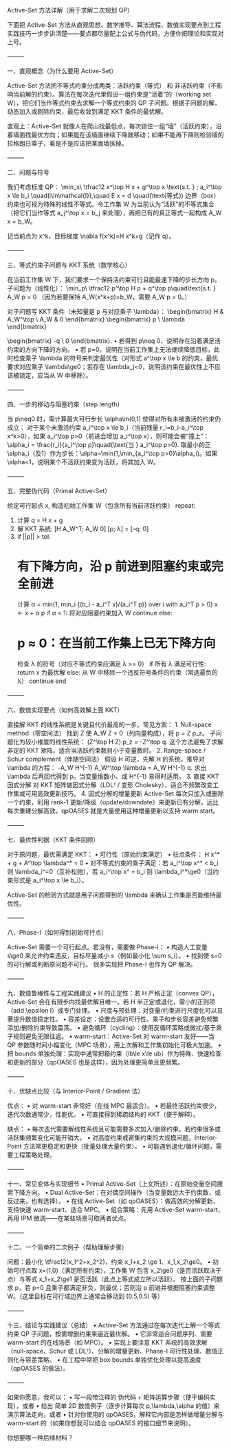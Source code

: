 Active-Set 方法详解（用于求解二次规划 QP）

下面把 Active-Set 方法从直观思想、数学推导、算法流程、数值实现要点到工程实践技巧一步步讲清楚——要点都尽量配上公式与伪代码，方便你把理论和实现对上号。

⸻

一、直观概念（为什么要用 Active-Set）

Active-Set 方法把不等式约束分成两类：活跃约束（等式） 和 非活跃约束（不影响当前解的约束）。算法在每次迭代里假设一组约束是“活着”的（working set W），把它们当作等式约束去求解一个等式约束的 QP 子问题。根据子问题的解，动态加入或剔除约束，最后收敛到满足 KKT 条件的最优解。

直观上：Active-Set 就像人在爬山找最低点，每次锁住一组“墙”（活跃约束），沿着墙面找最优方向；如果能在该墙面继续下降就移动；如果不能再下降则检验墙的拉格朗日乘子，看是不是应该把某面墙拆掉。

⸻

二、问题与符号

我们考虑标准 QP：
\min_x\ \tfrac12 x^\top H x + g^\top x
\text{s.t. } \; a_i^\top x \le b_i \quad(i\in\mathcal{I}),\quad E x = d \quad(\text{等式})
边界（box）约束也可视为特殊的线性不等式。令工作集 W 为当前认为“活跃”的不等式集合（把它们当作等式 a_j^\top x = b_j 来处理），再把已有的真正等式一起构成 A_W x = b_W。

记当前点为 x^k，目标梯度 \nabla f(x^k)=H x^k+g（记作 q）。

⸻

三、等式约束子问题与 KKT 系统（数学核心）

在当前工作集 W 下，我们要求一个保持活约束可行且能最速下降的步长方向 p。子问题为（线性化）：
\min_p\ \tfrac12 p^\top H p + q^\top p\quad\text{s.t. } A_W p = 0
（因为若要保持 A_W(x^k+p)=b_W，需要 A_W p = 0。）

对子问题写 KKT 条件（未知量是 p 与对应乘子 \lambda）：
\begin{bmatrix} H & A_W^\top \\ A_W & 0 \end{bmatrix}
\begin{bmatrix} p \\ \lambda \end{bmatrix}

\begin{bmatrix} -q \\ 0 \end{bmatrix}.
	•	若得到 p\neq 0，说明存在沿着满足活约束的方向下降的方向。
	•	若 p=0，说明在当前工作集上无法继续降低目标，此时检查乘子 \lambda 的符号来判定最优性（对形式 a^\top x \le b 的约束，最优要求对应乘子 \lambda\ge0；若存在 \lambda_j<0，说明该约束在最优性上不应该被锁定，应当从 W 中移除）。

⸻

四、一步的移动与阻塞约束（step length）

当 p\neq0 时，需计算最大可行步长 \alpha\in(0,1] 使得对所有未被激活的约束仍成立：
对于某个未激活约束 a_i^\top x \le b_i（当前残量 r_i=b_i-a_i^\top x^k>0），如果 a_i^\top p>0（前进会增加 a_i^\top x），则可能会被“撞上”：
\alpha_i = \frac{r_i}{a_i^\top p}\quad(\text{当 } a_i^\top p>0).
取最小的正 \alpha_i（及1）作为步长：\alpha=\min(1,\min_{a_i^\top p>0}\alpha_i)。如果 \alpha<1，说明某个不活跃约束变为活跃，将其加入 W。

⸻

五、完整伪代码（Primal Active-Set）

给定可行起点 x, 构造初始工作集 W（包含所有当前活跃约束）
repeat:
  1. 计算 q = H x + g
  2. 解 KKT 系统: [H A_W^T; A_W 0] [p; λ] = [-q; 0]
  3. if ||p|| > tol:
       # 有下降方向，沿 p 前进到阻塞约束或完全前进
       计算 α = min(1, min_i {(b_i - a_i^T x)/(a_i^T p)} over i with a_i^T p > 0)
       x ← x + α p
       if α < 1:
         将对应阻塞约束加入 W
       continue
     else:
       # p ≈ 0：在当前工作集上已无下降方向
       检查 λ 的符号（对应不等式约束应满足 λ >= 0）
       if 所有 λ 满足可行性:
         return x 为最优解
       else:
         从 W 中移除一个违反符号条件的约束（常选最负的 λ）
         continue
end


⸻

六、数值实现要点（如何高效解上面 KKT）

直接解 KKT 的线性系统是关键且代价最高的一步。常见方案：
	1.	Null-space method（零空间法）
找到 Z 使 A_W Z = 0（列向量构成），将 p = Z p_z。
子问题化为较小维度的线性系统：
(Z^\top H Z) p_z = -Z^\top q.
这个方法避免了求解非定的 KKT 矩阵，适合当活跃约束数目小于变量数时。
	2.	Range-space / Schur complement（伴随空间法）
假设 H 可逆，先解 H 的系统，推导对 \lambda 的方程：
-A_W H^{-1} A_W^\top \lambda = A_W H^{-1} q.
求出 \lambda 后再回代得到 p。当变量维数小、或 H^{-1} 易得时适用。
	3.	直接 KKT 因式分解
对 KKT 矩阵做因式分解（LDLᵀ / 变形 Cholesky），适合不频繁改变工作集或可用高效更新技巧。
	4.	因式分解的增量更新
Active-Set 每次只加入或删除一个约束，利用 rank-1 更新/降级（update/downdate）来更新已有分解，远比每次重建分解高效。qpOASES 就是大量使用这种增量更新以支持 warm start。

⸻

七、最优性判据（KKT 条件回顾）

对于原问题，最优需满足 KKT：
	•	可行性（原始约束满足）
	•	驻点条件： H x^* + g + A^\top \lambda^* = 0
	•	对不等式约束的乘子满足：若 a_i^\top x^* < b_i 则 \lambda_i^=0（互补松弛），若 a_i^\top x^ = b_i 则 \lambda_i^*\ge0（当约束形式是 a_i^\top x \le b_i）。

Active-Set 的检验方式就是用子问题得到的 \lambda 来确认工作集是否能维持最优性。

⸻

八、Phase-I（如何得到初始可行点）

Active-Set 需要一个可行起点。若没有，需要做 Phase-I：
	•	构造人工变量 s\ge0 来允许约束违反，目标尽量减小 s（例如最小化 \sum s_i）。
	•	找到使 s=0 的可行解或判断原问题不可行。
很多实现把 Phase-I 也作为 QP 解决。

⸻

九、数值鲁棒性与工程实践建议
	•	H 的正定性：若 H 严格正定（convex QP），Active-Set 会在有限步内找最优解且唯一。若 H 半正定或退化，需小的正则项（add \epsilon I）或专门处理。
	•	尺度与预处理：对变量/约束进行尺度化可以显著提升数值稳定性。
	•	容差设定：设置合适的可行性、乘子和步长容差避免频繁添加/删除约束导致震荡。
	•	避免循环（cycling）：使用反循环策略或微扰/基于乘子规则避免无限往返。
	•	warm-start：Active-Set 对 warm-start 友好——当 QP 参数随时间小幅变化（MPC 场景），用上次解和工作集初始化可极大加速。
	•	把 bounds 单独处理：实现中通常把箱约束（lb\le x\le ub）作为特殊、快速检查和更新的部分（qpOASES 也是这样），因为处理更简单且更频繁。

⸻

十、优缺点比较（与 Interior-Point / Gradient 法）

优点：
	•	对 warm-start 非常好（在线 MPC 最适合）。
	•	若最终活跃约束很少，迭代次数通常少，性能优。
	•	可直接得到稀疏结构的 KKT（便于解释）。

缺点：
	•	每次迭代需要解线性系统且可能需要多次加入/删除约束，若约束很多或活跃集频繁变化可能开销大。
	•	对高度约束或密集约束的大规模问题，Interior-Point 方法常更稳定和更快（批量处理大量约束）。
	•	可能遇到退化/循环问题，需要工程策略处理。

⸻

十一、常见变体与实现细节
	•	Primal Active-Set（上文所述）：在原始变量空间搜索下降方向。
	•	Dual Active-Set：在对偶空间操作（当变量数远大于约束数，或反过来，也有选择）。
	•	在线 Active-Set（如 qpOASES）：做高效的分解更新、支持快速 warm-start、适合 MPC。
	•	组合策略：先用 Active-Set warm-start，再用 IPM 微调——在某些场景可取两者优点。

⸻

十二、一个简单的二次例子（帮助理解步骤）

问题：最小化 \tfrac12(x_1^2+x_2^2)，约束 x_1+x_2 \ge 1、x_1,x_2\ge0。
	•	初始可行点取 x=(1,0)（满足所有约束），工作集 W 包含 x_2\ge0（是否活跃取决于点）与等式 x_1+x_2\ge1 是否活跃（此点上等式成立所以活跃）。
按上面的子问题求 p，若 p=0 且乘子都满足非负，则最优；否则沿 p 前进并根据阻塞约束调整 W。（这里目标在可行域边界上通常会移动到 (0.5,0.5) 等）

⸻

十三、结论与实践建议（总结）
	•	Active-Set 方法通过在每次迭代上解一个等式约束 QP 子问题，按需增删约束来逼近最优解。
	•	它非常适合问题序列、需要 warm-start 的在线场景（如 MPC）。
	•	实现上要注意 KKT 系统的高效求解（null-space、Schur 或 LDLᵀ）、分解的增量更新、Phase-I 可行性处理、数值正则化与容差策略。
	•	在工程中常把 box bounds 单独优化处理以提高速度（qpOASES 的做法）。

⸻

如果你愿意，我可以：
	•	写一段带注释的 伪代码 + 矩阵运算步骤（便于编码实现），或者
	•	给出 简单 2D 数值例子（逐步计算每次 p,\lambda,\alpha 的值）来演示算法走向，或者
	•	针对你使用的 qpOASES，解释它内部是怎样做增量分解与 warm-start 的（如果你想我可以结合 qpOASES 的接口细节来说明）。

你想要哪一种后续材料？